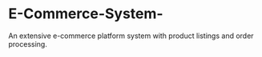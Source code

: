 # E-Commerce-System-
An extensive e-commerce platform system with product listings and order processing.
